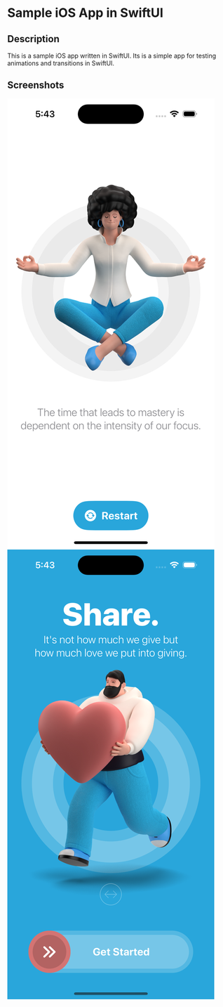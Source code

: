 # Sample iOS App in SwiftUI
## Description
This is a sample iOS app written in SwiftUI. Its is a simple app for testing animations and transitions in SwiftUI.

## Screenshots
![Screenshot 1](https://github.com/aneudysamparo/iOS-SwiftUI-Restart-App/blob/main/Assets/demo_homeview.png?raw=true)
![Screenshot 2](https://github.com/aneudysamparo/iOS-SwiftUI-Restart-App/blob/main/Assets/demo_onboardingview.png?raw=true)